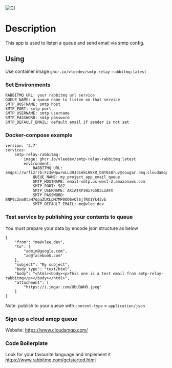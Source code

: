 ![CI](https://github.com/vleedev/smtp-relay-rabbitmq/workflows/CI/badge.svg)
# Description
This app is used to listen a queue and send email via smtp config.
## Using
Use container image `ghcr.io/vleedev/smtp-relay-rabbitmq:latest`

### Set Environments
    RABBITMQ_URL: your rabbitmq url service
    QUEUE_NAME: a queue name to listen on that service
    SMTP_HOSTNAME: smtp host
    SMTP_PORT: smtp port
    SMTP_USERNAME: smtp username
    SMTP_PASSWORD: smtp password
    SMTP_DEFAULT_EMAIL: default email if sender is not set

### Docker-compose example
    version: '3.7'
    services:
        smtp-relay-rabbitmq:
            image: ghcr.io/vleedev/smtp-relay-rabbitmq:latest
            environment:
                RABBITMQ_URL: amqps://wrfizrrb:Fz3wHpwrwLL39J31ekLR8kR_bBT0s8ruv@cougar.rmq.cloudamqp.com/wrfizrrb
                QUEUE_NAME: my_project_app_email_queue
                SMTP_HOSTNAME: email-smtp.us-west-2.amazonaws.com
                SMTP_PORT: 587
                SMTP_USERNAME: AKIATXPJWI7G5O3LIAFX
                SMTP_PASSWORD: BNP9c2nm8taH7dpaZUXLpM7MP0OO6vQlSjfRX1Yk43vb
                SMTP_DEFAULT_EMAIL: me@vlee.dev
### Test service by publishing your contents to queue
You must prepare your data by encode json structure as below
    
    {
        "from": "me@vlee.dev",
        "to": [
            "admin@google.com",
            "ad@facebook.com"
        ],
        "subject": "My subject",
        "body_type": "text/html",
        "body": "<html><body><p>This one is a test email from smtp-relay-rabbitmq</p></body></html>",
        "attachment": [
            "https://i.imgur.com/UbUQWHO.jpeg"
        ]
    }

Note: publish to your queue with `content-type` = `application/json`

### Sign up a cloud amqp queue
Website: https://www.cloudamqp.com/

### Code Boilerplate
Look for your favourite language and implement it
https://www.rabbitmq.com/getstarted.html